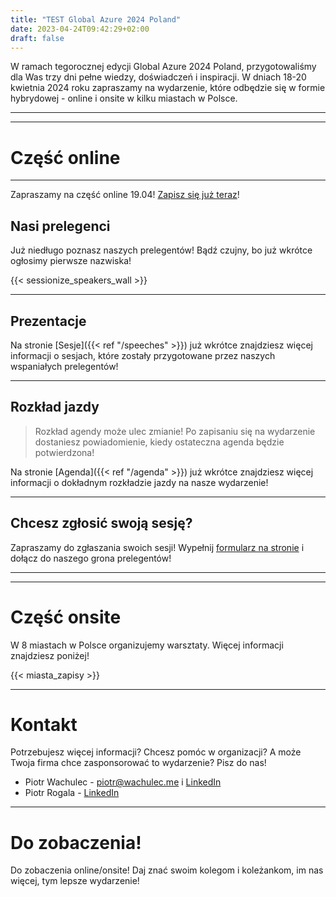 ```yaml
---
title: "TEST Global Azure 2024 Poland"
date: 2023-04-24T09:42:29+02:00
draft: false
---
```


<!-- {{< paige/image alt="Landscape" class="object-fit-cover rounded-4 shadow" fetchpriority="high" height="45rem" loading="eager" process="webp" src="/images/GlobalAzure2023WarsawWhiteEvenea.png" width="100%" >}} -->
<!-- {{< paige/image alt="Landscape" class="object-fit-cover rounded-4 shadow" fetchpriority="high" height="45rem" loading="eager" process="webp" src="/images/GlobalAzurePolandOnline-500x500.png" style="margin-left: auto;margin-right: auto;" >}} -->

W ramach tegorocznej edycji Global Azure 2024 Poland, przygotowaliśmy dla Was trzy dni pełne wiedzy, doświadczeń i inspiracji. W dniach 18-20 kwietnia 2024 roku zapraszamy na wydarzenie, które odbędzie się w formie hybrydowej - online i onsite w kilku miastach w Polsce.

---
---

# Część online

---

Zapraszamy na część online 19.04! [Zapisz się już teraz](https://www.eventbrite.com/e/global-azure-2024-poland-on-line-tickets-843540521407)!

## Nasi prelegenci

<!-- Poznaj naszych prelegentów! -->
Już niedługo poznasz naszych prelegentów! Bądź czujny, bo już wkrótce ogłosimy pierwsze nazwiska!

{{< sessionize_speakers_wall >}}

<!-- Więcej informacji znajdziesz w zakładce [Prelegenci]({{< ref "/speakers" >}}). -->

---

## Prezentacje

Na stronie [Sesje]({{< ref "/speeches" >}}) już wkrótce znajdziesz więcej informacji o sesjach, które zostały przygotowane przez naszych wspaniałych prelegentów!

---

## Rozkład jazdy

> Rozkład agendy może ulec zmianie! Po zapisaniu się na wydarzenie dostaniesz powiadomienie, kiedy ostateczna agenda będzie potwierdzona!

Na stronie [Agenda]({{< ref "/agenda" >}}) już wkrótce znajdziesz więcej informacji o dokładnym rozkładzie jazdy na nasze wydarzenie!

---

## Chcesz zgłosić swoją sesję?

Zapraszamy do zgłaszania swoich sesji! Wypełnij [formularz na stronie](https://sessionize.com/global-azure-2024-poland-on-line/) i dołącz do naszego grona prelegentów!

---
---

# Część onsite

W 8 miastach w Polsce organizujemy warsztaty. Więcej informacji znajdziesz poniżej!

{{< miasta_zapisy >}}

---

# Kontakt

Potrzebujesz więcej informacji? Chcesz pomóc w organizacji? A może Twoja firma chce zasponsorować to wydarzenie? Pisz do nas!

- Piotr Wachulec - [piotr@wachulec.me](mailto:piotr@wachulec.me) i [LinkedIn](https://www.linkedin.com/in/piotrwachulec/)
- Piotr Rogala - [LinkedIn](https://www.linkedin.com/in/rogalapiotr/)

---

# Do zobaczenia!

Do zobaczenia online/onsite! Daj znać swoim kolegom i koleżankom, im nas więcej, tym lepsze wydarzenie!
